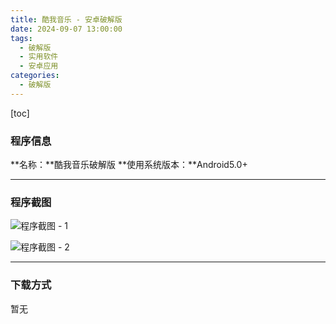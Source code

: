 ```yaml
---
title: 酷我音乐 - 安卓破解版
date: 2024-09-07 13:00:00
tags:
  - 破解版
  - 实用软件
  - 安卓应用
categories:
  - 破解版
---
```


[toc]

### 程序信息

**名称：**酷我音乐破解版
**使用系统版本：**Android5.0+

---

### 程序截图

![程序截图 - 1](https://cdn.jsdmirror.com/gh/Stoeaves/downsite-images@main/1725688345000.jpg)

![程序截图 - 2](https://cdn.jsdmirror.com/gh/Stoeaves/downsite-images@main/1725688379000.jpg)

---

### 下载方式

暂无
